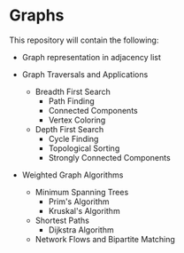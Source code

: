 Graphs
============
This repository will contain the following:
* Graph representation in adjacency list
* Graph Traversals and Applications
    * Breadth First Search
        * Path Finding
        * Connected Components
        * Vertex Coloring
    * Depth First Search
        * Cycle Finding
        * Topological Sorting
        * Strongly Connected Components


* Weighted Graph Algorithms
    * Minimum Spanning Trees
        * Prim's Algorithm
        * Kruskal's Algorithm
    * Shortest Paths
        * Dijkstra Algorithm
    * Network Flows and Bipartite Matching
